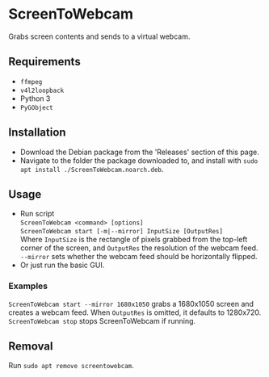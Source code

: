 # ScreenToWebcam
Grabs screen contents and sends to a virtual webcam.
## Requirements
- `ffmpeg`
- `v4l2loopback`
- Python 3
- `PyGObject`
## Installation
- Download the Debian package from the 'Releases' section of this page.
- Navigate to the folder the package downloaded to, and install with `sudo apt install ./ScreenToWebcam.noarch.deb`.
## Usage
- Run script \
`ScreenToWebcam <command> [options]` \
`ScreenToWebcam start [-m|--mirror] InputSize [OutputRes]` \
Where `InputSize` is the rectangle of pixels grabbed from the top-left corner of the screen, and `OutputRes` the resolution of the webcam feed. `--mirror` sets whether the webcam feed should be horizontally flipped.
- Or just run the basic GUI.
### Examples
`ScreenToWebcam start --mirror 1680x1050` grabs a 1680x1050 screen and creates a webcam feed. When `OutputRes` is omitted, it defaults to 1280x720. \
`ScreenToWebcam stop` stops ScreenToWebcam if running.
## Removal
Run `sudo apt remove screentowebcam`.
